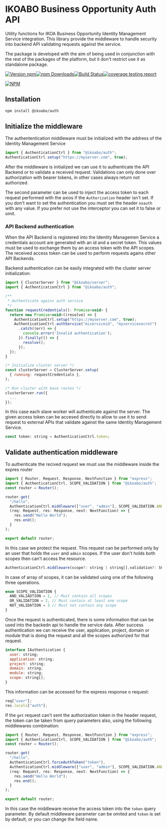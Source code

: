# IKOABO Business Opportunity Auth API

Utility functions for IKOA Business Opportunity Identity Management Service integration. This library provide the middleware to handle security into backend API validating requests against the service.

The package is developed with the aim of being used in conjunction with the rest of the packages of the platform, but it don't restrict use it as standalone package.

[![Version npm](https://img.shields.io/npm/v/@ikoabo/auth.svg?style=flat-square)](https://www.npmjs.com/package/@ikoabo/auth)[![npm Downloads](https://img.shields.io/npm/dm/@ikoabo/auth.svg?style=flat-square)](https://npmcharts.com/compare/@ikoabo/auth?minimal=true)[![Build Status](https://gitlab.com/ikoabo/packages/auth/badges/master/pipeline.svg)](https://gitlab.com/ikoabo/packages/auth)[![coverage testing report](https://gitlab.com/ikoabo/packages/auth/badges/master/coverage.svg)](https://gitlab.com/ikoabo/packages/auth/-/commits/master)

[![NPM](https://nodei.co/npm/@ikoabo/auth.png?downloads=true&downloadRank=true)](https://nodei.co/npm/@ikoabo/auth/)

## Installation

```bash
npm install @ikoabo/auth
```

## Initialize the middleware

The authententication middleware must be initialized with the address of the Identity Management Service

```js
import { AuthenticationCtrl } from "@ikoabo/auth";
AuthenticationCtrl.setup("https://myserver.com", true);
```

After the middleware is initialized we can use it to authenticate the API Backend or to validate a received request. Validations can only done over authorization with bearer tokens, in other cases always return not authorized.

The second parameter can be used to inject the access token to each request performed with the axios if the `Authorization` header isn't set. If you don't want to set the authentication you must set the header `noauth` with any value. If you prefer not use the interceptor you can set it to false or omit.

### API Backend authentication

When the API Backend is registered into the Identity Managemen Service a credentials account are generated with an id and a secret token. This values must be used to exchange them by an access token with the API scopes. The received access token can be used to perform requests agains other API Backends.

Backend authentication can be easily integrated with the cluster server initialization:

```js
import { ClusterServer } from "@ikoabo/server";
import { AuthenticationCtrl } from "@ikoabo/auth";

/**
 * Authenticate agains auth service
 */
function requestCredentials(): Promise<void> {
  return new Promise<void>((resolve) => {
    AuthenticationCtrl.setup("https://myserver.com", true);
    AuthenticationCtrl.authService("miserviceid", "myservicesecret")
      .catch((err) => {
        console.error('Invalid authentication');
      }).finally(() => {
        resolve();
      });
  });
}

/* Initialize cluster server */
const clusterServer = ClusterServer.setup(
  { running: requestCredentials },
);

/* Run cluster with base routes */
clusterServer.run({
  ...
});
```

In this case each slave worker will authenticate against the server. The given access token can be accesed directly to allow to use it to send request to external APIs that validate against the same Identity Management Service.

```js
const token: string = AuthenticationCtrl.token;
```

## Validate authentication middleware

To authenticate the recived request we must use the middleware inside the expres router

```js
import { Router, Request, Response, NextFunction } from "express";
import { AuthenticationCtrl, SCOPE_VALIDATION } from "@ikoabo/auth";
const router = Router();

router.get(
  "/hello",
  AuthenticationCtrl.middleware(["user", "admin"], SCOPE_VALIDATION.AND_VALIADTION),
  (req: Request, res: Response, next: NextFunction) => {
    res.send("Hello World");
    res.end();
  }
);

export default router;
```

In this case we protect the request. This request can be performed only by an user that holds the `user` and `admin` scopes. If the user don't holds both scopes then can't access the resource.

```js
AuthenticationCtrl.middleware(scope?: string | string[],validation?: SCOPE_VALIDATION)
```

In case of array of scopes, it can be validated using one of the following three operations.

```js
enum SCOPE_VALIDATION {
  AND_VALIADTION = 1, // Must contain all scopes
  OR_VALIDATION = 2, // Must contain at least one scope
  NOT_VALIDATION = 3 // Must not contain any scope
}
```

Once the request is authenticated, there is some information that can be used into the backedn api to handle the service data. After success authentication we can receive the user, application, project, domain or module that is doing the request and all the scopes authorized for that request.

```js
interface IAuthentication {
  user: string;
  application: string;
  project: string;
  domain: string;
  module: string;
  scope: string[];
}
```

This information can be accessed for the express response o request:

```js
req["user"];
res.locals["auth"];
```

If the `get` request can't sent the authorization token in the header request, the token can be taken from query parameters also, using the  following middlewares combination:

```js
import { Router, Request, Response, NextFunction } from "express";
import { AuthenticationCtrl, SCOPE_VALIDATION } from "@ikoabo/auth";
const router = Router();

router.get(
  "/hello",
  AuthenticationCtrl.forceAuthToken("token"),
  AuthenticationCtrl.middleware(["user", "admin"], SCOPE_VALIDATION.AND_VALIADTION),
  (req: Request, res: Response, next: NextFunction) => {
    res.send("Hello World");
    res.end();
  }
);

export default router;
```

In this case the middleware receive the access token into the `token` query parameter. By default middleware parameter can be omited and `token` is set by default, or you can change the field name.
